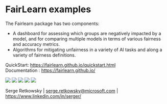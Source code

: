 # FairLearn examples

The Fairlearn package has two components:
- A dashboard for assessing which groups are negatively impacted by a model, and for comparing multiple models in terms of various fairness and accuracy metrics.
- Algorithms for mitigating unfairness in a variety of AI tasks and along a variety of fairness definitions.

QuickStart: https://fairlearn.github.io/quickstart.html<br>
Documentation : https://fairlearn.github.io/

<img src="https://github.com/retkowsky/images/blob/master/FairLearn%20(1).png?raw=true">
<img src="https://github.com/retkowsky/images/blob/master/FairLearn%20(2).png?raw=true">
<img src="https://github.com/retkowsky/images/blob/master/FairLearn%20(3).png?raw=true">
<img src="https://github.com/retkowsky/images/blob/master/FairLearn%20(4).png?raw=true">
<img src="https://github.com/retkowsky/images/blob/master/FairLearn%20(5).png?raw=true">


Serge Retkowsky | serge.retkowsky@microsoft.com | https://www.linkedin.com/in/serger/
